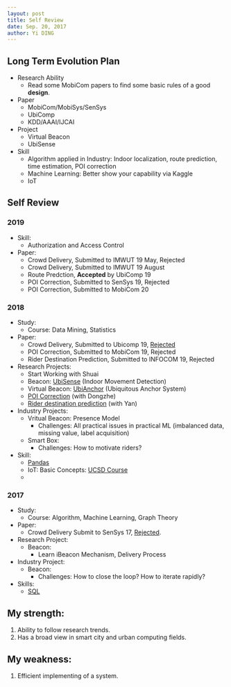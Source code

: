 ```yaml
---
layout: post
title: Self Review
date: Sep. 20, 2017
author: Yi DING
---
```


## Long Term Evolution Plan
* Research Ability
  * Read some MobiCom papers to find some basic rules of a good **design**.
* Paper
  * MobiCom/MobiSys/SenSys
  * UbiComp
  * KDD/AAAI/IJCAI
* Project
  * Virtual Beacon
  * UbiSense
* Skill
  * Algorithm applied in Industry: Indoor localization, route prediction, time estimation, POI correction
  * Machine Learning: Better show your capability via Kaggle
  * IoT



## Self Review

### 2019

* Skill:
  * Authorization and Access Control
* Paper:
  * Crowd Delivery, Submitted to IMWUT 19 May, Rejected
  * Crowd Delivery, Submitted to IMWUT 19 August
  * Route Predction, **Accepted** by UbiComp 19
  * POI Correction, Submitted to SenSys 19, Rejected
  * POI Correction, Submitted to MobiCom 20



### 2018

- Study:
  - Course: Data Mining, Statistics
- Paper:
  - Crowd Delivery, Submitted to Ubicomp 19, [Rejected](https://github.com/dymodi/Research-Projects/blob/master/Crowd-Delivery/IMWUT19-Comments.md)
  - POI Correction, Submitted to MobiCom 19, Rejected
  - Rider Destination Prediction, Submitted to INFOCOM 19, Rejected
- Research Projects:
  - Start Working with Shuai
  - Beacon: [UbiSense](https://github.com/dymodi/Research-Projects/tree/master/Shuai.Wang/UbiSense) (Indoor Movement Detection)
  - Virtual Beacon: [UbiAnchor](https://github.com/dymodi/Research-Projects/tree/master/Virtual-Beacon) (Ubiquitous Anchor System)
  - [POI Correction](https://github.com/dymodi/Research-Projects/tree/master/dongzhe.jiang/MobiCom-2019) (with Dongzhe)
  - [Rider destination prediction](https://github.com/dymodi/Research-Projects/tree/master/yan.zhang/INFOCOM-2019) (with Yan)
- Industry Projects:
  - Vritual Beacon: Presence Model
    - Challenges: All practical issues in practical ML (imbalanced data, missing value, label acquisition)
  - Smart Box:
    - Challenges: How to motivate riders?
- Skill:
  - [Pandas](https://dymodi.github.io/Toolbox/Pandas)
  - IoT: Basic Concepts: [UCSD Course](https://dymodi.github.io/Research/IoT/IoT-UCSD)
  - 

### 2017

* Study:
  * Course: Algorithm, Machine Learning, Graph Theory
* Paper:
  * Crowd Delivery Submit to SenSys 17, [Rejected](https://github.com/dymodi/Research-Projects/blob/master/Crowd-Delivery/Revision-History.md).
* Research Project:
  * Beacon: 
    * Learn iBeacon Mechanism, Delivery Process
* Industry Project:
  * Beacon: 
    * Challenges: How to close the loop?  How to iterate rapidly?
* Skills:
  * [SQL](https://dymodi.github.io/Toolbox/SQL-Tricks)



## My strength:

1. Ability to follow research trends.
2. Has a broad view in smart city and urban computing fields.

## My weakness:

1. Efficient implementing of a system.


